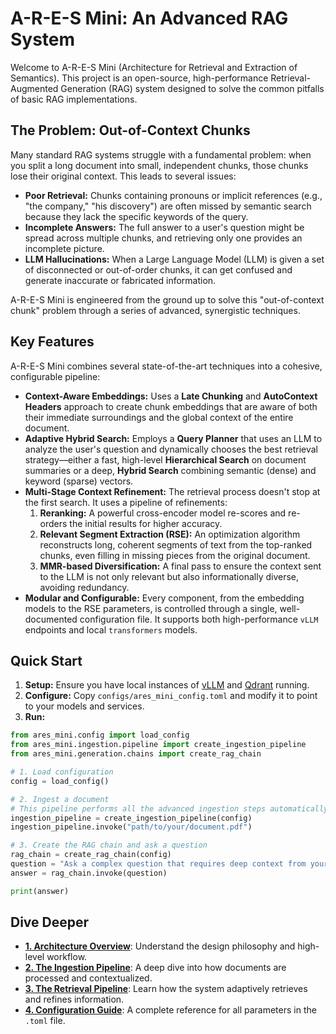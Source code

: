 # A-R-E-S Mini: An Advanced RAG System

Welcome to A-R-E-S Mini (Architecture for Retrieval and Extraction of Semantics). This project is an open-source, high-performance Retrieval-Augmented Generation (RAG) system designed to solve the common pitfalls of basic RAG implementations.

## The Problem: Out-of-Context Chunks

Many standard RAG systems struggle with a fundamental problem: when you split a long document into small, independent chunks, those chunks lose their original context. This leads to several issues:
-   **Poor Retrieval:** Chunks containing pronouns or implicit references (e.g., "the company," "his discovery") are often missed by semantic search because they lack the specific keywords of the query.
-   **Incomplete Answers:** The full answer to a user's question might be spread across multiple chunks, and retrieving only one provides an incomplete picture.
-   **LLM Hallucinations:** When a Large Language Model (LLM) is given a set of disconnected or out-of-order chunks, it can get confused and generate inaccurate or fabricated information.

A-R-E-S Mini is engineered from the ground up to solve this "out-of-context chunk" problem through a series of advanced, synergistic techniques.

## Key Features

A-R-E-S Mini combines several state-of-the-art techniques into a cohesive, configurable pipeline:

-   **Context-Aware Embeddings:** Uses a **Late Chunking** and **AutoContext Headers** approach to create chunk embeddings that are aware of both their immediate surroundings and the global context of the entire document.
-   **Adaptive Hybrid Search:** Employs a **Query Planner** that uses an LLM to analyze the user's question and dynamically chooses the best retrieval strategy—either a fast, high-level **Hierarchical Search** on document summaries or a deep, **Hybrid Search** combining semantic (dense) and keyword (sparse) vectors.
-   **Multi-Stage Context Refinement:** The retrieval process doesn't stop at the first search. It uses a pipeline of refinements:
    1.  **Reranking:** A powerful cross-encoder model re-scores and re-orders the initial results for higher accuracy.
    2.  **Relevant Segment Extraction (RSE):** An optimization algorithm reconstructs long, coherent segments of text from the top-ranked chunks, even filling in missing pieces from the original document.
    3.  **MMR-based Diversification:** A final pass to ensure the context sent to the LLM is not only relevant but also informationally diverse, avoiding redundancy.
-   **Modular and Configurable:** Every component, from the embedding models to the RSE parameters, is controlled through a single, well-documented configuration file. It supports both high-performance `vLLM` endpoints and local `transformers` models.

## Quick Start

1.  **Setup:** Ensure you have local instances of [vLLM](https://vllm.ai/) and [Qdrant](https://qdrant.tech/) running.
2.  **Configure:** Copy `configs/ares_mini_config.toml` and modify it to point to your models and services.
3.  **Run:**

```python
from ares_mini.config import load_config
from ares_mini.ingestion.pipeline import create_ingestion_pipeline
from ares_mini.generation.chains import create_rag_chain

# 1. Load configuration
config = load_config()

# 2. Ingest a document
# This pipeline performs all the advanced ingestion steps automatically
ingestion_pipeline = create_ingestion_pipeline(config)
ingestion_pipeline.invoke("path/to/your/document.pdf")

# 3. Create the RAG chain and ask a question
rag_chain = create_rag_chain(config)
question = "Ask a complex question that requires deep context from your document."
answer = rag_chain.invoke(question)

print(answer)
```

## Dive Deeper

-   **[1. Architecture Overview](./1_architecture.md)**: Understand the design philosophy and high-level workflow.
-   **[2. The Ingestion Pipeline](./2_ingestion_pipeline.md)**: A deep dive into how documents are processed and contextualized.
-   **[3. The Retrieval Pipeline](./3_retrieval_pipeline.md)**: Learn how the system adaptively retrieves and refines information.
-   **[4. Configuration Guide](./4_configuration.md)**: A complete reference for all parameters in the `.toml` file.